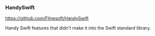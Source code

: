 ### HandySwift
https://github.com/Flinesoft/HandySwift

Handy Swift features that didn't make it into the Swift standard library.
